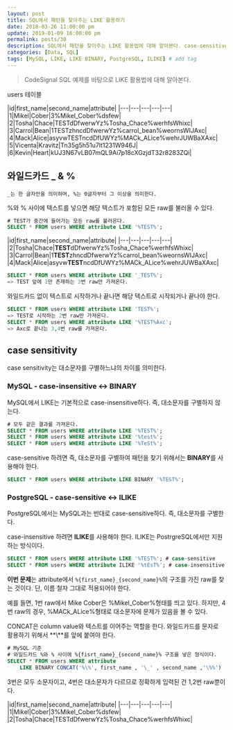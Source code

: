 ```yaml
---
layout: post
title: SQL에서 패턴을 찾아주는 LIKE 활용하기
date: 2018-03-26 11:00:00 pm
update: 2019-01-09 16:00:00 pm
permalink: posts/30
description: SQL에서 패턴을 찾아주는 LIKE 활용법에 대해 알아본다. case-sensitive와 case-insensitive를 구분해서 사용할 수 있다.
categories: [Data, SQL]
tags: [MySQL, LIKE, LIKE BINARY, PostgreSQL, ILIKE] # add tag
---
```


> CodeSignal SQL 예제를 바탕으로 LIKE 활용법에 대해 알아본다.

users 테이블

|id|first_name|second_name|attribute|
|---|---|---|---|---|
|1|Mikel|Cober|3%Mikel_Cober%dsfew|
|2|Tosha|Chace|TESTdDfwerwYz%Tosha_Chace%werhfsWhixc|
|3|Carrol|Bean|1TESTzhncdDfwerwYz%carrol_bean%weornsWIJAxc|
|4|Mack|Alice|asyvwTESTncdDfUWYz%MACk_ALice%wehrJUWBaXAxc|
|5|Vicenta|Kravitz|Tn35g5h51u7lt1231W946J|
|6|Kevin|Heart|kUJ3N67vLB07mQL9Ai7p18cXGzjdT32r8283ZQi|

## 와일드카드 _ & %

`_는 한 글자만을 의미하며, %는 0글자부터 그 이상을 의미한다.`

%와 % 사이에 텍스트를 넣으면 해당 텍스트가 포함된 모든 raw를 불러올 수 있다.

```sql
# TEST가 중간에 들어가는 모든 raw를 불러온다.
SELECT * FROM users WHERE attribute LIKE '%TEST%';
```

|id|first_name|second_name|attribute|
|---|---|---|---|---|
|2|Tosha|Chace|**TEST**dDfwerwYz%Tosha_Chace%werhfsWhixc|
|3|Carrol|Bean|1**TEST**zhncdDfwerwYz%carrol_bean%weornsWIJAxc|
|4|Mack|Alice|asyvw**TEST**ncdDfUWYz%MACk_ALice%wehrJUWBaXAxc|

``` sql
SELECT * FROM users WHERE attribute LIKE '_TEST%';
=> TEST 앞에 1만 존재하는 3번 raw만 가져온다.
```

와일드카드 없이 텍스트로 시작하거나 끝나면 해당 텍스트로 시작되거나 끝나야 한다.

```sql
SELECT * FROM users WHERE attribute LIKE 'TEST%';
=> TEST로 시작하는 2번 raw만 가져온다.
SELECT * FROM users WHERE attribute LIKE '%TEST%Axc';
=> Axc로 끝나는 3,4번 raw를 가져온다.
``` 

## case sensitivity

case sensitivity는 대소문자를 구별하느냐의 차이를 의미한다.

### MySQL - case-insensitive <-> BINARY

MySQL에서 LIKE는 기본적으로 case-insensitive하다. 즉, 대소문자를 구별하지 않는다.

``` sql
# 모두 같은 결과를 가져온다.
SELECT * FROM users WHERE attribute LIKE '%TEST%';
SELECT * FROM users WHERE attribute LIKE '%test%';
SELECT * FROM users WHERE attribute LIKE '%TeSt%';
```

case-sensitive 하려면 즉, 대소문자를 구별하여 패턴을 찾기 위해서는 **BINARY**를 사용해야 한다.

``` sql
SELECT * FROM users WHERE attribute LIKE BINARY '%TEST%';
```

### PostgreSQL - case-sensitive <-> ILIKE

PostgreSQL에서는 MySQL과는 반대로 case-sensitive하다. 즉, 대소문자를 구별한다.

case-insensitive 하려면 **ILIKE**를 사용해야 한다. ILIKE는 PostrgreSQL에서만 지원하는 방식이다.

``` sql
SELECT * FROM users WHERE attribute LIKE '%TEST%'; # case-sensitive
SELECT * FROM users WHERE attribute ILIKE '%tEsT%'; # case-insensitive
```

**이번 문제**는 attribute에서 `%{first_name}_{second_name}%`의 구조를 가진 raw를 찾는 것이다. 단, 이름 철자 그대로 적용되어야 한다.

예를 들면, 1번 raw에서 Mike Cober은 %Mikel_Cober%형태를 띄고 있다. 하지만, 4번 raw의 경우, %MACk_ALice%형태로 대소문자에 문제가 있음을 볼 수 있다.

CONCAT은 column value와 텍스트를 이어주는 역할을 한다. 와일드카드를 문자로 활용하기 위해서 **\\**를 앞에 붙여야 한다. 

```sql
# MySQL 기준
# 와일드카드 %와 % 사이에 %{fisrt_name}_{second_name}% 구조를 넣은 형식이다.
SELECT * FROM users WHERE attribute 
    LIKE BINARY CONCAT('%\%', first_name , '\_' , second_name ,'\%%')
```

3번은 모두 소문자이고, 4번은 대소문자가 다르므로 정확하게 입력된 건 1,2번 raw뿐이다.

|id|first_name|second_name|attribute|
|---|---|---|---|---|
|1|Mikel|Cober|3%Mikel_Cober%dsfew|
|2|Tosha|Chace|TESTdDfwerwYz%Tosha_Chace%werhfsWhixc|
